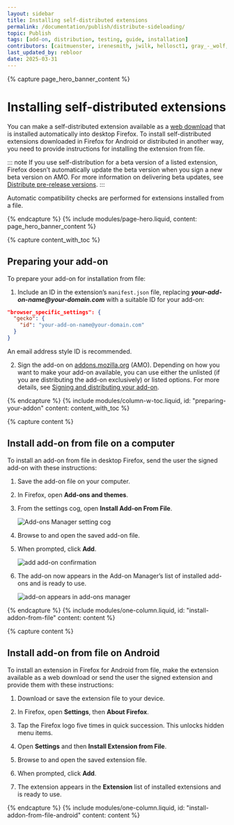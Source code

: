 ```yaml
---
layout: sidebar
title: Installing self-distributed extensions
permalink: /documentation/publish/distribute-sideloading/
topic: Publish
tags: [add-on, distribution, testing, guide, installation]
contributors: [caitmuenster, irenesmith, jwilk, hellosct1, gray_-_wolf, luanmm, rebloor]
last_updated_by: rebloor
date: 2025-03-31
---
```


<!-- Page Hero Banner -->

{% capture page_hero_banner_content %}

# Installing self-distributed extensions

You can make a self-distributed extension available as a [web download](/documentation/publish/self-distribution/#options) that is installed automatically into desktop Firefox. To install self-distributed extensions downloaded in Firefox for Android or distributed in another way, you need to provide instructions for installing the extension from file.

::: note
If you use self-distribution for a beta version of a listed extension, Firefox doesn’t automatically update the beta version when you sign a new beta version on AMO. For more information on delivering beta updates, see [Distribute pre-release versions](/documentation/publish/distribute-pre-release-versions/).
:::

Automatic compatibility checks are performed for extensions installed from a file.

{% endcapture %}
{% include modules/page-hero.liquid,
	content: page_hero_banner_content
%}

<!-- END: Page Hero Banner -->

<!-- Content with Table of Contents Module -->

{% capture content_with_toc %}

## Preparing your add-on

To prepare your add-on for installation from file:

1. Include an ID in the extension’s `manifest.json` file, replacing **_your-add-on-name@your-domain.com_** with a suitable ID for your add-on:

<!-- Syntax Highlighting -->
```json
"browser_specific_settings": {
  "gecko": {
    "id": "your-add-on-name@your-domain.com"
  }
}
```
<!-- END: Syntax Highlighting -->

An email address style ID is recommended.

2. Sign the add-on on [addons.mozilla.org](https://addons.mozilla.org) (AMO). Depending on how you want to make your add-on available, you can use either the unlisted (if you are distributing the add-on exclusively) or listed options. For more details, see [Signing and distributing your add-on](/documentation/publish/signing-and-distribution-overview/).

{% endcapture %}
{% include modules/column-w-toc.liquid,
	id: "preparing-your-addon"
	content: content_with_toc
%}

<!-- END: Content with Table of Contents -->

<!-- Single Column Body Module -->

{% capture content %}

## Install add-on from file on a computer

To install an add-on from file in desktop Firefox, send the user the signed add-on with these instructions:

1. Save the add-on file on your computer.

2. In Firefox, open **Add-ons and themes**.

3. From the settings cog, open **Install Add-on From File**.

   ![Add-ons Manager setting cog](/assets/img/documentation/publish/install-addon-from-file.png)

4. Browse to and open the saved add-on file.

5. When prompted, click **Add**.

   ![add add-on confirmation](/assets/img/documentation/publish/add_add_on_confirmation.png)

6. The add-on now appears in the Add-on Manager’s list of installed add-ons and is ready to use.

   ![add-on appears in add-ons manager](/assets/img/documentation/publish/add_on_added.png)

{% endcapture %}
{% include modules/one-column.liquid,
  id: "install-addon-from-file"
  content: content
%}

<!-- END: Single Column Body Module -->

<!-- Single Column Body Module -->

{% capture content %}

## Install add-on from file on Android

To install an extension in Firefox for Android from file, make the extension available as a web download or send the user the signed extension and provide them with these instructions:

1. Download or save the extension file to your device.

2. In Firefox, open **Settings**, then **About Firefox**.

3. Tap the Firefox logo five times in quick succession. This unlocks hidden menu items.

4. Open **Settings** and then **Install Extension from File**.

5. Browse to and open the saved extension file.

6. When prompted, click **Add**.

7. The extension appears in the **Extension** list of installed extensions and is ready to use.

{% endcapture %}
{% include modules/one-column.liquid,
  id: "install-addon-from-file-android"
  content: content
%}

<!-- END: Single Column Body Module -->
